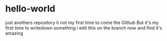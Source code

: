# hello-world
just anothers repository
it not my first time to come the Github
But it's my first time to writedown something
i edit this on the branch now
and find it's amazing
